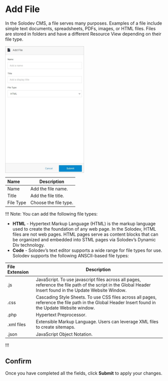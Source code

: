 # Add File 

In the Solodev CMS, a file serves many purposes. Examples of a file include simple text documents, spreadsheets, PDFs, images, or HTML files. Files are stored in folders and have a different Resource View depending on their file type.

<img src="../../../../images/documents10.jpg" alt="documents10" style="width: 50%; display: block"></a>

**Name** | **Description**
:--- | ---
Name | Add the file name.
Title | Add the file title.
File Type | Choose the file type.

!!! Note:
You can add the following file types:<p>
- **HTML** - Hypertext Markup Language (HTML) is the markup language used to create the foundation of any web page. In the Solodev, HTML files are not web pages. HTML pages serve as content blocks that can be organized and embedded into STML pages via Solodev’s Dynamic Div technology.
- **Code** - Solodev’s text editor supports a wide range for file types for use. Solodev supports the following ANSCII-based file types:

**File Extension** | **Description**
:--- | ---
.js | JavaScript. To use javascript files across all pages, reference the file path of the script in the Global Header Insert found in the Update Website Window. 
.css | Cascading Style Sheets. To use CSS files across all pages, reference the file path in the Global Header Insert found in the Update Website window.
.php | Hypertext Preprocessor.
.xml files | Extensible Markup Language. Users can leverage XML files to create sitemaps.
.json | JavaScript Object Notation.
!!!

## Confirm

Once you have completed all the fields, click **Submit** to apply your changes.